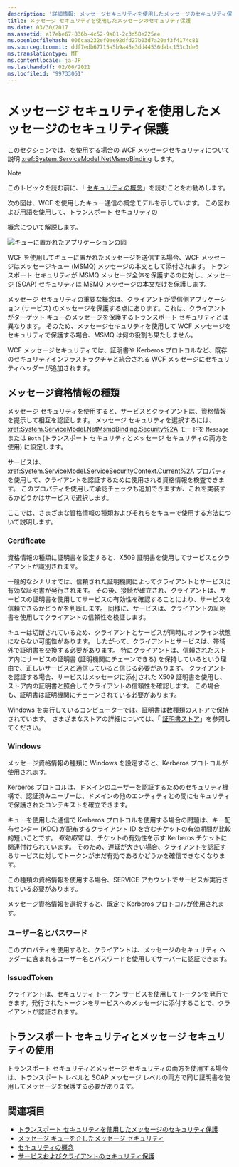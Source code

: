 ```yaml
---
description: '詳細情報: メッセージセキュリティを使用したメッセージのセキュリティ保護'
title: メッセージ セキュリティを使用したメッセージのセキュリティ保護
ms.date: 03/30/2017
ms.assetid: a17ebe67-836b-4c52-9a81-2c3d58e225ee
ms.openlocfilehash: 006caa232ef0ae92dfd27b03d7a20af3f4174c81
ms.sourcegitcommit: ddf7edb67715a5b9a45e3dd44536dabc153c1de0
ms.translationtype: MT
ms.contentlocale: ja-JP
ms.lasthandoff: 02/06/2021
ms.locfileid: "99733061"
---
```

# <a name="securing-messages-using-message-security"></a>メッセージ セキュリティを使用したメッセージのセキュリティ保護

このセクションでは、を使用する場合の WCF メッセージセキュリティについて説明 <xref:System.ServiceModel.NetMsmqBinding> します。  
  
> [!NOTE]
> このトピックを読む前に、「 [セキュリティの概念](security-concepts.md)」を読むことをお勧めします。  
  
 次の図は、WCF を使用したキュー通信の概念モデルを示しています。 この図および用語を使用して、トランスポート セキュリティの  
  
 概念について解説します。  
  
 ![キューに置かれたアプリケーションの図](media/distributed-queue-figure.jpg "配信キュー図")  
  
 WCF を使用してキューに置かれたメッセージを送信する場合、WCF メッセージはメッセージキュー (MSMQ) メッセージの本文として添付されます。 トランスポート セキュリティが MSMQ メッセージ全体を保護するのに対し、メッセージ (SOAP) セキュリティは MSMQ メッセージの本文だけを保護します。  
  
 メッセージ セキュリティの重要な概念は、クライアントが受信側アプリケーション (サービス) のメッセージを保護する点にあります。これは、クライアントがターゲット キューのメッセージを保護するトランスポート セキュリティとは異なります。 そのため、メッセージセキュリティを使用して WCF メッセージをセキュリティで保護する場合、MSMQ は何の役割も果たしません。  
  
 WCF メッセージセキュリティでは、証明書や Kerberos プロトコルなど、既存のセキュリティインフラストラクチャと統合される WCF メッセージにセキュリティヘッダーが追加されます。  
  
## <a name="message-credential-type"></a>メッセージ資格情報の種類  

 メッセージ セキュリティを使用すると、サービスとクライアントは、資格情報を提示して相互を認証します。 メッセージ セキュリティを選択するには、<xref:System.ServiceModel.NetMsmqBinding.Security%2A> モードを `Message` または `Both` (トランスポート セキュリティとメッセージ セキュリティの両方を使用) に設定します。  
  
 サービスは、<xref:System.ServiceModel.ServiceSecurityContext.Current%2A> プロパティを使用して、クライアントを認証するために使用される資格情報を検査できます。 このプロパティを使用して承認チェックも追加できますが、これを実装するかどうかはサービスで選択します。  
  
 ここでは、さまざまな資格情報の種類およびそれらをキューで使用する方法について説明します。  
  
### <a name="certificate"></a>Certificate  

 資格情報の種類に証明書を設定すると、X509 証明書を使用してサービスとクライアントが識別されます。  
  
 一般的なシナリオでは、信頼された証明機関によってクライアントとサービスに有効な証明書が発行されます。 その後、接続が確立され、クライアントは、サービスの証明書を使用してサービスの有効性を確認することにより、サービスを信頼できるかどうかを判断します。 同様に、サービスは、クライアントの証明書を使用してクライアントの信頼性を検証します。  
  
 キューは切断されているため、クライアントとサービスが同時にオンライン状態にならない可能性があります。 したがって、クライアントとサービスは、帯域外で証明書を交換する必要があります。 特にクライアントは、信頼されたストア内にサービスの証明書 (証明機関にチェーンできる) を保持しているという理由で、正しいサービスと通信していると信じる必要があります。 クライアントを認証する場合、サービスはメッセージに添付された X509 証明書を使用し、ストア内の証明書と照合してクライアントの信頼性を確認します。 この場合も、証明書は証明機関にチェーンされている必要があります。  
  
 Windows を実行しているコンピューターでは、証明書は数種類のストアで保持されています。 さまざまなストアの詳細については、「 [証明書ストア](/previous-versions/windows/it-pro/windows-server-2003/cc757138(v=ws.10))」を参照してください。  
  
### <a name="windows"></a>Windows  

 メッセージ資格情報の種類に Windows を設定すると、Kerberos プロトコルが使用されます。  
  
 Kerberos プロトコルは、ドメインのユーザーを認証するためのセキュリティ機構で、認証済みユーザーは、ドメインの他のエンティティとの間にセキュリティで保護されたコンテキストを確立できます。  
  
 キューを使用した通信で Kerberos プロトコルを使用する場合の問題は、キー配布センター (KDC) が配布するクライアント ID を含むチケットの有効期間が比較的短いことです。 *有効期間* は、チケットの有効性を示す Kerberos チケットに関連付けられています。 そのため、遅延が大きい場合、クライアントを認証するサービスに対してトークンがまだ有効であるかどうかを確信できなくなります。  
  
 この種類の資格情報を使用する場合、SERVICE アカウントでサービスが実行されている必要があります。  
  
 メッセージ資格情報を選択すると、既定で Kerberos プロトコルが使用されます。
  
### <a name="username-password"></a>ユーザー名とパスワード  

 このプロパティを使用すると、クライアントは、メッセージのセキュリティ ヘッダーに含まれるユーザー名とパスワードを使用してサーバーに認証できます。  
  
### <a name="issuedtoken"></a>IssuedToken  

 クライアントは、セキュリティ トークン サービスを使用してトークンを発行できます。発行されたトークンをサービスへのメッセージに添付することで、クライアントが認証されます。  
  
## <a name="using-transport-and-message-security"></a>トランスポート セキュリティとメッセージ セキュリティの使用  

 トランスポート セキュリティとメッセージ セキュリティの両方を使用する場合は、トランスポート レベルと SOAP メッセージ レベルの両方で同じ証明書を使用してメッセージを保護する必要があります。  
  
## <a name="see-also"></a>関連項目

- [トランスポート セキュリティを使用したメッセージのセキュリティ保護](securing-messages-using-transport-security.md)
- [メッセージ キューを介したメッセージ セキュリティ](../samples/message-security-over-message-queuing.md)
- [セキュリティの概念](security-concepts.md)
- [サービスおよびクライアントのセキュリティ保護](securing-services-and-clients.md)
